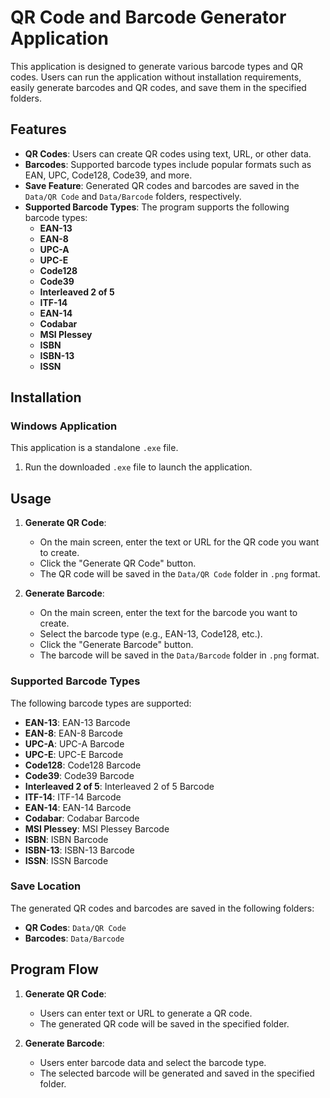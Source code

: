 # QR Code and Barcode Generator Application

This application is designed to generate various barcode types and QR codes. Users can run the application without installation requirements, easily generate barcodes and QR codes, and save them in the specified folders.

## Features

- **QR Codes**: Users can create QR codes using text, URL, or other data.
- **Barcodes**: Supported barcode types include popular formats such as EAN, UPC, Code128, Code39, and more.
- **Save Feature**: Generated QR codes and barcodes are saved in the `Data/QR Code` and `Data/Barcode` folders, respectively.
- **Supported Barcode Types**: The program supports the following barcode types:
  - **EAN-13**
  - **EAN-8**
  - **UPC-A**
  - **UPC-E**
  - **Code128**
  - **Code39**
  - **Interleaved 2 of 5**
  - **ITF-14**
  - **EAN-14**
  - **Codabar**
  - **MSI Plessey**
  - **ISBN**
  - **ISBN-13**
  - **ISSN**

## Installation

### Windows Application

This application is a standalone `.exe` file.
1. Run the downloaded `.exe` file to launch the application.

## Usage

1. **Generate QR Code**:
   - On the main screen, enter the text or URL for the QR code you want to create.
   - Click the "Generate QR Code" button.
   - The QR code will be saved in the `Data/QR Code` folder in `.png` format.

2. **Generate Barcode**:
   - On the main screen, enter the text for the barcode you want to create.
   - Select the barcode type (e.g., EAN-13, Code128, etc.).
   - Click the "Generate Barcode" button.
   - The barcode will be saved in the `Data/Barcode` folder in `.png` format.

### Supported Barcode Types

The following barcode types are supported:

- **EAN-13**: EAN-13 Barcode
- **EAN-8**: EAN-8 Barcode
- **UPC-A**: UPC-A Barcode
- **UPC-E**: UPC-E Barcode
- **Code128**: Code128 Barcode
- **Code39**: Code39 Barcode
- **Interleaved 2 of 5**: Interleaved 2 of 5 Barcode
- **ITF-14**: ITF-14 Barcode
- **EAN-14**: EAN-14 Barcode
- **Codabar**: Codabar Barcode
- **MSI Plessey**: MSI Plessey Barcode
- **ISBN**: ISBN Barcode
- **ISBN-13**: ISBN-13 Barcode
- **ISSN**: ISSN Barcode

### Save Location

The generated QR codes and barcodes are saved in the following folders:
- **QR Codes**: `Data/QR Code`
- **Barcodes**: `Data/Barcode`

## Program Flow

1. **Generate QR Code**:
   - Users can enter text or URL to generate a QR code.
   - The generated QR code will be saved in the specified folder.

2. **Generate Barcode**:
   - Users enter barcode data and select the barcode type.
   - The selected barcode will be generated and saved in the specified folder.
